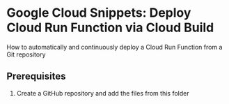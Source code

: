 # Google Cloud Snippets: Deploy Cloud Run Function via Cloud Build

How to automatically and continuously deploy a Cloud Run Function from a Git repository

## Prerequisites

1. Create a GitHub repository and add the files from this folder